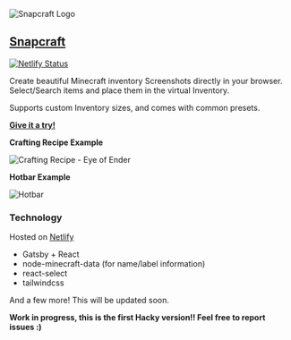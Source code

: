 ![Snapcraft Logo](https://snapcraft.netlify.com/icons/icon-48x48.png)

## [Snapcraft](https://snapcraft.netlify.com)

[![Netlify Status](https://api.netlify.com/api/v1/badges/7ba0dd67-32ab-4e26-b9cb-18b4ec7d5dc9/deploy-status)](https://snapcraft.netlify.com)

Create beautiful Minecraft inventory Screenshots directly in your browser.
Select/Search items and place them in the virtual Inventory.

Supports custom Inventory sizes, and comes with common presets.

**[Give it a try!](https://snapcraft.netlify.com)**


**Crafting Recipe Example**

![Crafting Recipe - Eye of Ender](https://joschuadev-cdn.fra1.cdn.digitaloceanspaces.com/minecraft-snapcraft/snapcraft-snap.png)

**Hotbar Example**

![Hotbar](https://joschuadev-cdn.fra1.cdn.digitaloceanspaces.com/minecraft-snapcraft/snapcraft-snap-inventory.png)


### Technology

Hosted on [Netlify](https://netlify.com)

- Gatsby + React
- node-minecraft-data (for name/label information)
- react-select
- tailwindcss

And a few more! This will be updated soon.


**Work in progress, this is the first Hacky version!! Feel free to report issues :)**
